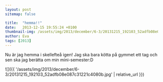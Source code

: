 ```yaml
---
layout: post
sitemap: false

title:  "hemma!!"
date:   2013-12-15 19:55:24 +0100
thumbnail-img: /assets/img/2013/december/6-3/20131215_192103_52adfb08e087c31221c4080b.jpg
author: Eva
tags: [2013]
---
```


Nu är jag hemma i skellefteå igen! Jag ska bara kötta på gymmet ett tag och sen ska jag berätta om min mini-semester:D

![]({{ '/assets/img/2013/december/6-3/20131215_192103_52adfb08e087c31221c4080b.jpg'  | relative_url }})

